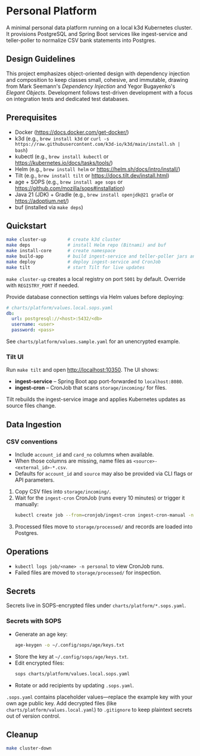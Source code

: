 # Personal Platform

A minimal personal data platform running on a local k3d Kubernetes cluster. It provisions PostgreSQL and Spring Boot services like ingest-service and teller-poller to normalize CSV bank statements into Postgres.

## Design Guidelines

This project emphasizes object-oriented design with dependency injection and composition to keep classes small, cohesive, and immutable, drawing from Mark Seemann's *Dependency Injection* and Yegor Bugayenko's *Elegant Objects*. Development follows test-driven development with a focus on integration tests and dedicated test databases.

## Prerequisites
- Docker (https://docs.docker.com/get-docker/)
- k3d (e.g., `brew install k3d` or `curl -s https://raw.githubusercontent.com/k3d-io/k3d/main/install.sh | bash`)
- kubectl (e.g., `brew install kubectl` or https://kubernetes.io/docs/tasks/tools/)
- Helm (e.g., `brew install helm` or https://helm.sh/docs/intro/install/)
- Tilt (e.g., `brew install tilt` or https://docs.tilt.dev/install.html)
- age + SOPS (e.g., `brew install age sops` or https://github.com/mozilla/sops#installation)
- Java 21 (JDK) + Gradle (e.g., `brew install openjdk@21 gradle` or https://adoptium.net/)
- buf (installed via `make deps`)

## Quickstart
```bash
make cluster-up        # create k3d cluster
make deps              # install Helm repo (Bitnami) and buf
make install-core      # create namespace
make build-app         # build ingest-service and teller-poller jars and containers
make deploy            # deploy ingest-service and CronJob
make tilt              # start Tilt for live updates
```

`make cluster-up` creates a local registry on port `5001` by default. Override with `REGISTRY_PORT` if needed.

Provide database connection settings via Helm values before deploying:

```yaml
# charts/platform/values.local.sops.yaml
db:
  url: postgresql://<host>:5432/<db>
  username: <user>
  password: <pass>
```
See `charts/platform/values.sample.yaml` for an unencrypted example.

### Tilt UI

Run `make tilt` and open [http://localhost:10350](http://localhost:10350). The UI shows:
- **ingest-service** – Spring Boot app port-forwarded to `localhost:8080`.
- **ingest-cron** – CronJob that scans `storage/incoming/` for files.

Tilt rebuilds the ingest-service image and applies Kubernetes updates as source files change.

## Data Ingestion

### CSV conventions

- Include `account_id` and `card_no` columns when available.
- When those columns are missing, name files as `<source>-<external_id>-*.csv`.
- Defaults for `account_id` and `source` may also be provided via CLI flags or API parameters.

1. Copy CSV files into `storage/incoming/`.
2. Wait for the `ingest-cron` CronJob (runs every 10 minutes) or trigger it manually:
   ```bash
   kubectl create job --from=cronjob/ingest-cron ingest-cron-manual -n personal
   ```
3. Processed files move to `storage/processed/` and records are loaded into Postgres.


## Operations
- `kubectl logs job/<name> -n personal` to view CronJob runs.
- Failed files are moved to `storage/processed/` for inspection.

## Secrets
Secrets live in SOPS-encrypted files under `charts/platform/*.sops.yaml`.
### Secrets with SOPS

- Generate an age key:
  ```bash
  age-keygen -o ~/.config/sops/age/keys.txt
  ```
- Store the key at `~/.config/sops/age/keys.txt`.
- Edit encrypted files:
  ```bash
  sops charts/platform/values.local.sops.yaml
  ```
- Rotate or add recipients by updating `.sops.yaml`.

`.sops.yaml` contains placeholder values—replace the example key with your own age public key. Add decrypted files (like `charts/platform/values.local.yaml`) to `.gitignore` to keep plaintext secrets out of version control.

## Cleanup
```bash
make cluster-down
```
